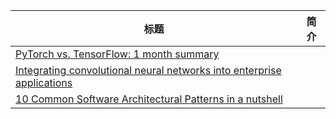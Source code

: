 | 标题                                                         | 简介 |
| ------------------------------------------------------------ | ---- |
| [PyTorch vs. TensorFlow: 1 month summary](https://towardsdatascience.com/pytorch-vs-tensorflow-1-month-summary-35d138590f9?from=hackcv&hmsr=hackcv.com) |      |
| [Integrating convolutional neural networks into enterprise applications](https://www.oreilly.com/ideas/integrating-convolutional-neural-networks-into-enterprise-applications?from=hackcv&hmsr=hackcv.com&utm_medium=hackcv.com&utm_source=hackcv.com) |      |
| [10 Common Software Architectural Patterns in a nutshell](https://towardsdatascience.com/10-common-software-architectural-patterns-in-a-nutshell-a0b47a1e9013?from=hackcv&hmsr=hackcv.com) |      |

